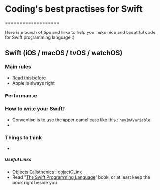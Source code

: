 # Coding's best practises for Swift
===================

Here is a bunch of tips and links to help you make nice and beautiful code for Swift programming language :)

## Swift (iOS / macOS / tvOS / watchOS)
### Main rules
- [Read this before]
- Apple is always right
### Performance
### How to write your Swift?
- Convention is to use the upper camel case like this : `heyImAVariable`
- 
### Things to think
- 

##### Useful Links
- Objects Calisthenics : [objectCLink]
- Read "[The Swift Programming Language]" book, or at least keep the book right beside you 

[Read this before]: https://github.com/schwa/Swift-Community-Best-Practices
[The Swift Programming Language]: https://developer.apple.com/library/content/documentation/Swift/Conceptual/Swift_Programming_Language/index.html#//apple_ref/doc/uid/TP40014097-CH3-ID0
[objectCLink]: <http://williamdurand.fr/2013/06/03/object-calisthenics/>
